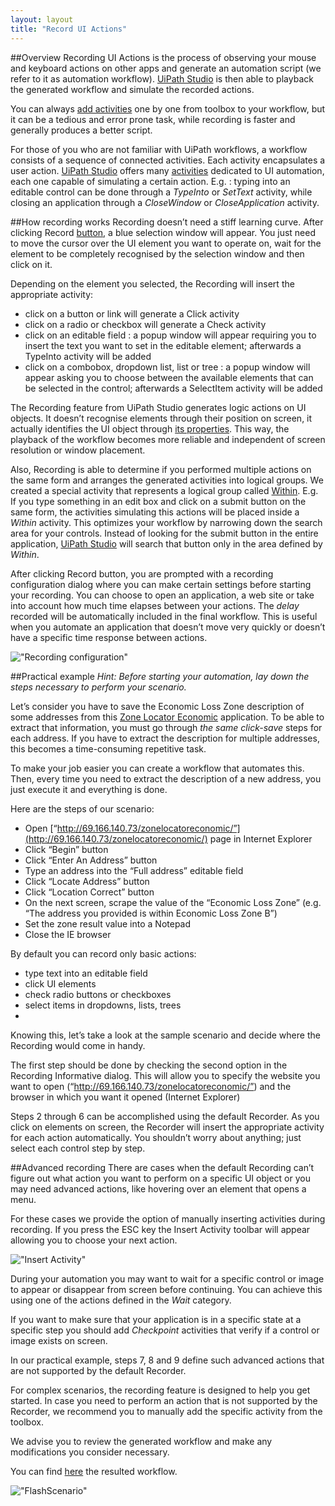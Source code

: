 ```yaml
---
layout: layout
title: "Record UI Actions"
---
```

##Overview
Recording UI Actions is the process of observing your mouse and keyboard actions on other apps and generate an automation script (we refer to it as automation workflow). [UiPath Studio](http://uipath.com/benefits) is then able to playback the generated workflow and simulate the recorded actions.

You can always [add activities](https://github.com/Deskover/UiPath/wiki/Activities-toolbox) one by one from toolbox to your workflow, but it can be a tedious and error prone task, while recording is faster and generally produces a better script.

For those of you who are not familiar with UiPath workflows, a workflow consists of a sequence of connected activities. Each activity encapsulates a user action. [UiPath Studio](http://uipath.com/benefits) offers many [activities](https://github.com/Deskover/UiPath/wiki/Workflow-activities) dedicated to UI automation, each one capable of simulating a certain action. E.g. : typing into an editable control can be done through a *TypeInto* or *SetText* activity, while closing an application through a *CloseWindow* or *CloseApplication* activity.

##How recording works
Recording doesn’t need a stiff learning curve. After clicking Record [button](https://github.com/Deskover/UiPath/wiki/Inserting-activities#wiki-Record_UI_actions_as_activities), a blue selection window will appear. You just need to move the cursor over the UI element you want to operate on, wait for the element to be completely recognised by the selection window and then click on it.

Depending on the element you selected, the Recording will insert the appropriate activity:
* click on  a button or link will generate a Click activity
* click on a radio or checkbox will generate a Check activity
* click on an editable field : a popup  window will appear requiring you to insert the text you want to set in the editable element; afterwards a TypeInto activity will be added
* click on a combobox, dropdown list, list or tree : a popup window will appear asking you to choose between the available elements that can be selected in the control; afterwards a SelectItem activity will be added 

The Recording feature from UiPath Studio generates logic actions on UI objects. It doesn’t recognise elements through their position on screen, it actually identifies the UI object through [its properties](https://github.com/Deskover/UiPath/wiki/Selector). This way, the playback of the workflow becomes more reliable and independent of screen resolution or window placement. 

Also, Recording is able to determine if you performed multiple actions on the same form and arranges the generated activities into logical groups. We created a special activity that represents a logical group called [Within](https://github.com/Deskover/UiPath/wiki/Workflow-activities#wiki-WithinUiElement). E.g. If you type something in an edit box and click on a submit button on the same form, the activities simulating this actions will be placed inside a *Within* activity.
This optimizes your workflow by narrowing down the search area for your controls. Instead of looking for the submit button in the entire application, [UiPath Studio](http://uipath.com/benefits) will search that button only in the area defined by *Within*.

After clicking Record  button, you are prompted with a recording configuration dialog where you can make certain settings before starting your recording. You can choose to open an application, a web site or take into account how much time elapses between your actions. The *delay* recorded will be automatically included in the final workflow. This is useful when you automate an application that doesn’t move very quickly or doesn’t have a specific time response between actions.

!["Recording configuration"](/img/blog/recordingConfiguration.png)

##Practical example
*Hint: Before starting your automation, lay down the steps necessary to perform your scenario.*

Let’s consider you have to save the Economic Loss Zone description of some addresses from this [Zone Locator Economic](http://69.166.140.73/zonelocatoreconomic/) application. To be able to extract that information, you must go through *the same click-save* steps for each address. If you have to extract the description for multiple addresses, this becomes a time-consuming repetitive task. 

To make your job easier you can create a workflow that automates this. Then, every time you need to extract the description of a new address, you just execute it and everything is done.

Here are the steps of our scenario: 
* Open [“http://69.166.140.73/zonelocatoreconomic/”](http://69.166.140.73/zonelocatoreconomic/) page in Internet Explorer
* Click “Begin” button
* Click “Enter An Address” button
* Type an address into the “Full address” editable field
* Click “Locate Address” button
* Click “Location Correct” button
* On the next screen, scrape the value of the “Economic Loss Zone” (e.g. “The address you provided is within Economic Loss Zone B”)
* Set the zone result value into a Notepad
* Close the IE browser

By default you can record only basic actions: 
* type text into an editable field
* click UI elements
* check radio buttons or checkboxes
* select items in dropdowns, lists, trees
* 
Knowing this, let’s take a look at the sample scenario and decide where the Recording would come in handy.

The first step should be done by checking the second option in the Recording Informative dialog. This will allow you to specify the website you want to open (“http://69.166.140.73/zonelocatoreconomic/”) and the browser in which you want it opened (Internet Explorer)

Steps 2 through 6 can be accomplished using the default Recorder. As you click on elements on screen, the Recorder will insert the appropriate activity for each action automatically. You shouldn’t worry about anything; just select each control step by step.

##Advanced recording
There are cases when the default Recording can’t figure out what action you want to perform on a specific UI object or you may need advanced actions, like hovering over an element that opens a menu.

For these cases we provide the option of manually inserting activities during recording. If you press the ESC key the Insert Activity toolbar will appear allowing you to choose your next action.

!["Insert Activity"](/img/blog/InsertActivityToolbar.png)

During your automation you may want to wait for a specific control or image to appear or disappear from screen before continuing. You can achieve this using one of the actions defined in the *Wait* category.

If you want to make sure that your application is in a specific state at a specific step you should add *Checkpoint* activities that verify if a control or image exists on screen.

In our practical example, steps 7, 8 and 9 define such advanced actions that are not supported by the default Recorder.

For complex scenarios, the recording feature is designed to help you get started. In case you need to perform an action that is not supported by the Recorder, we recommend you to manually add the specific activity from the toolbox. 

We advise you to review the generated workflow and make any modifications you consider necessary.

You can find [here](https://github.com/Deskover/UiPath/tree/master/Samples/Workflow/Workflow%20samples) the resulted workflow.

!["FlashScenario"](/img/blog/FlashScenario.png)



